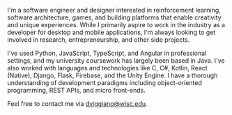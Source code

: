 I'm a software engineer and designer interested in reinforcement learning, software architecture, games, and building platforms that enable creativity and unique experiences. While I primarily aspire to work in the industry as a developer for desktop and mobile applications, I'm always looking to get involved in research, entrepreneurship, and other side projects.

I've used Python, JavaScript, TypeScript, and Angular in professional settings, and my university coursework has largely been based in Java. I've also worked with languages and technologies like C, C#, Kotlin, React (Native), Django, Flask, Firebase, and the Unity Engine. I have a thorough understanding of development paradigms including object-oriented programming, REST APIs, and micro front-ends.

Feel free to contact me via [dviggiano@wisc.edu](dviggiano@wisc.edu).
